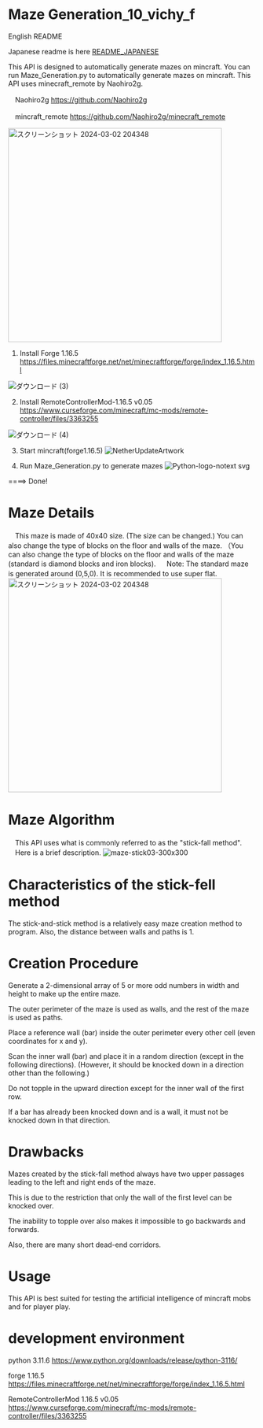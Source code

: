 # Maze Generation_10_vichy_f
English README 

Japanese readme is here 
[README_JAPANESE](README_jp.md)

This API is designed to automatically generate mazes on mincraft.
You can run Maze_Generation.py to automatically generate mazes on mincraft. 
This API uses minecraft_remote by Naohiro2g.

　Naohiro2g https://github.com/Naohiro2g

　mincraft_remote https://github.com/Naohiro2g/minecraft_remote

<img width="435" alt="スクリーンショット 2024-03-02 204348" src="https://github.com/vichyalpha/Maze-Generation_vichy_f/assets/107329825/bcd89e79-4446-4b0d-82d8-9856f8ac544a">

1. Install Forge 1.16.5
https://files.minecraftforge.net/net/minecraftforge/forge/index_1.16.5.html


![ダウンロード (3)](https://github.com/vichyalpha/Maze-Generation_vichy_f/assets/107329825/e2e9de27-5113-4a02-807b-1e4da3dc1f91)

2. Install RemoteControllerMod-1.16.5 v0.05 
https://www.curseforge.com/minecraft/mc-mods/remote-controller/files/3363255

 ![ダウンロード (4)](https://github.com/vichyalpha/Maze-Generation_vichy_f/assets/107329825/65c0c363-52e1-41f4-9b71-cf71aded1235)

3. Start mincraft(forge1.16.5)
![NetherUpdateArtwork](https://github.com/vichyalpha/Maze-Generation_vichy_f/assets/107329825/28acd239-7094-43ac-8a8f-f79a9329ea85)

4. Run Maze_Generation.py to generate mazes
 ![Python-logo-notext svg](https://github.com/vichyalpha/Maze-Generation_vichy_f/assets/107329825/6faba07d-4457-4a2a-ab54-637c498e06e0)

====> Done!

# Maze Details
　This maze is made of 40x40 size. (The size can be changed.) 
 You can also change the type of blocks on the floor and walls of the maze. 
 （You can also change the type of blocks on the floor and walls of the maze (standard is diamond blocks and iron blocks). 　
 Note: The standard maze is generated around (0,5,0). It is recommended to use super flat. 　
 <img width="435" alt="スクリーンショット 2024-03-02 204348" src="https://github.com/vichyalpha/Maze-Generation_vichy_f/assets/107329825/f98274d1-e257-47a2-bf9b-6c349bfa00e3">

# Maze Algorithm
　This API uses what is commonly referred to as the "stick-fall method". 　Here is a brief description.  ![maze-stick03-300x300](https://github.com/vichyalpha/Maze-Generation_vichy_f/assets/107329825/d47df9f0-dc6f-4517-b529-809ce2d67134)

# Characteristics of the stick-fell method
The stick-and-stick method is a relatively easy maze creation method to program. Also, the distance between walls and paths is 1.

# Creation Procedure
Generate a 2-dimensional array of 5 or more odd numbers in width and height to make up the entire maze.

The outer perimeter of the maze is used as walls, and the rest of the maze is used as paths.

Place a reference wall (bar) inside the outer perimeter every other cell (even coordinates for x and y).

Scan the inner wall (bar) and place it in a random direction (except in the following directions). (However, it should be knocked down in a direction other than the following.)

Do not topple in the upward direction except for the inner wall of the first row.

If a bar has already been knocked down and is a wall, it must not be knocked down in that direction.

# Drawbacks
Mazes created by the stick-fall method always have two upper passages leading to the left and right ends of the maze.

This is due to the restriction that only the wall of the first level can be knocked over.

The inability to topple over also makes it impossible to go backwards and forwards.

Also, there are many short dead-end corridors.

# Usage
This API is best suited for testing the artificial intelligence of mincraft mobs and for player play.

# development environment

python 3.11.6
 https://www.python.org/downloads/release/python-3116/
 
forge 1.16.5
 https://files.minecraftforge.net/net/minecraftforge/forge/index_1.16.5.html

RemoteControllerMod 1.16.5 v0.05
 https://www.curseforge.com/minecraft/mc-mods/remote-controller/files/3363255
